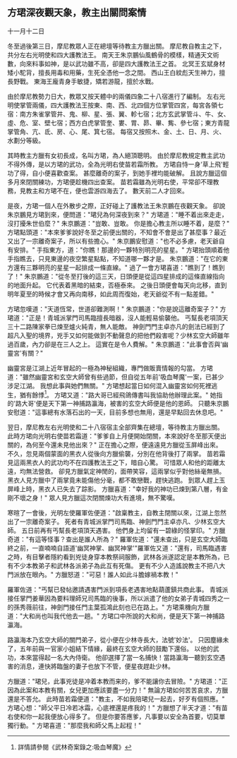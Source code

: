 方珺深夜觀天象，教主出關問案情
------------------------------

十一月十二日

冬至過後第三日，摩尼教眾人正在總壇等待教主方臘出關。
摩尼教自教主之下，共分左右光明使和四大護教法王。
南天王朱京鵬仙風鶴骨的模樣，精通天文術數，向來料事如神，是以武功雖不高，卻是四大護教法王之首。
北冥王玄斌身材矮小駝背，擅長用毒和用藥，生死全憑他一念之間。
西山王白紋彪天生神力，擅長野戰。
東海王龐青身手敏捷，矯若游龍，擅於水戰。

由於摩尼教勢力日大，教眾又按天體中的兩儀四象二十八宿進行了編制。
左右光明使掌管兩儀，四大護教法王按東、南、西、北四個方位掌管四宮，每宮各領七宿：南方朱雀掌管井、鬼、柳、星、張、翼、軫七宿；北方玄武掌管斗、牛、女、虛、危、室、壁七宿；西方白虎掌管奎、婁、胃、昴、畢、觜、參七宿；東方青龍掌管角、亢、氐、房、心、尾、箕七宿。
每宿又按照木、金、土、日、月、火、水劃分等級。

其時教主方臘有女初長成，名叫方珺，為人絕頂聰明。
由於摩尼教規定教主武功不得外傳，是以方珺的武功，全為光明右使苗若霜所教。
方珺自恃一身'草上飛'輕功了得，自小便喜歡查案。
甚麼離奇的案子，到她手裡均能破解。
且說方臘這個多月來閉關練功，方珺便趁機四出查案。
苗若霜雖為光明右使，平常卻不理教務，見教主和方珺不在，便也雲游四海去了。
數天前二人才回來。

是夜，方珺一個人在外散步之際，正好碰上了護教法王朱京鵬在夜觀天象。
卻說朱京鵬見方珺到來，便問道："珺兒為何深夜到來？"
方珺道："睡不着出來走走，沒打擾朱世伯麼？"
朱京鵬道："豈敢、豈敢。
你是擔心教主所以睡不着，是麼？"
方珺點頭道："本來爹爹說好冬至之前便出關的，不知會不會是出了甚麼事？最近又出了一宗離奇案子，所以有些擔心。"
朱京鵬安慰道："也不必多慮，老天爺自有安排。"
手指東方，道："你瞧！那邊的一夥特別明亮的星星。"
方珺抬頭順着他手指瞧去，只見東邊的夜空繁星點點，不知道哪一夥才是。
朱京鵬道："在它的東方還有三夥明亮的星星一起排成一條直線。"
過了一會方珺喜道："瞧到了！瞧到了！"
朱京鵬道："從冬至打後的這三天，日頭便是從這四星排成的這條直線指向的地面升起。
它代表着黑暗的結束，否極泰來。
之後日頭便會每天向北移，直到明年夏至的時候才會又再向南移，如此周而復始，老天爺從不有一點差錯。"


方珺忽嘆道："天道恆常，世道卻難測啊！"
朱京鵬道："你是說這離奇案子？"
方珺道："正是！青城派掌門司馬臨擅長暗器，沒人能輕易偷襲他。
丐幫長老項頂天三十二路陳家拳已煉至爐火純青，無人能敵。
神劍門門主卓亦凡的劍法已經到了超凡入聖的境界，兇手又如何能做到不動聲息的把他們殺害呢？少林玄空大師雖年過百歲，內力卻是在三人之上。
這實在是令人費解。"
朱京鵬道："此事會否與'幽靈宮'有關？"


幽靈宮是江湖上近年冒起的一極為神秘組織，專門做販賣情報的勾當。
方珺道："雖然幽靈宮和玄空大師曾有些過節，但自從五年前'吸血琴魔'一案，已甚少涉足江湖。
我想此事與她們無關。"
方珺想起當日如何混入幽靈宮如何死裡逃生，猶有餘悸[^1]。
方珺又道："路大哥已經飛鴿傳書叫我協助他辦理此案。"
她指的'路大哥'便是天下第一神捕路瀛海，被害的玄空大師便是他的恩師。
只聽朱京鵬安慰道："這事總有水落石出的一天，目前多想也無用，還是早點回去休息吧。"


翌日，摩尼教左右光明使和二十八宿宿主全部齊集在總壇，等待教主方臘出關。
此時方珺向光明右使苗若霜道："爹爹自上月便開始閉關，本來說好冬至那天便出關的，為何至今還未見他出來？"
正在擔心之際，便遠遠見方臘從玉屏峰出來。
不久，忽見兩個蒙面的黑衣人從後向方臘偷襲，分別在他背後打了兩掌。
苗若霜見這兩黑衣人的武功均不在四護教法王之下，暗自心驚。
可惜眾人和他的距離太遠，均無法營救。
卻見方臘氣定神閒的，面帶笑容，這兩掌似乎對他絲毫無損。
黑衣人見方臘中了兩掌竟未能傷他分毫，都不敢戀戰，趕快逃跑。
到眾人趕上玉屏峰上時，黑衣人已失去了踪影。
方臘喜道："幸好我的神功已煉到第八層，有金剛不壞之身！"
眾人見方臘這次閉關煉功大有進境，無不驚嘆。

寒暄了一會後，光明左使羅軍佐便道："啟稟教主，自教主閉關以來，江湖上忽然出了一宗離奇案子。
死者有青城派掌門司馬臨、神劍門門主卓亦凡、少林玄空大師。
五日前再有丐幫長老項頂天遇害。
他們身上均留有一碧綠的怪掌印。"
方臘奇道："有這等怪事？查出是誰人所為？"
羅軍佐道："還未查出，只是玄空大師臨終之前，一直喃喃自語道'幽冥神掌、幽冥神掌'"羅軍佐又道："還有，司馬臨遇害之時，有目擊者隱約看到兇徒身穿本教祭祠服飾，武林各派遂認定是本教所為，已有不少本教弟子和武林各派弟子為此互有死傷。
更有不少人造謠說教主不把八大門派放在眼內。"
方臘怒道："可惡！誰人如此斗膽嫁禍本教！"


羅軍佐道："丐幫已發帖邀請遇害門派到項長老遇害地點葫蘆鎮共商此事。
青城派接任掌門姜華因為要料理師兄司馬臨的後事，所以派遣了他的女弟子青城四秀之一的孫秀薇前往，神劍門接任門主葉孤鴻此刻也已在路上。"
方珺乘機向方臘道："大和尚也叫我代他去一趟。"
方珺口中所說的大和尚，便是天下第一神捕路瀛海。

路瀛海本乃玄空大師的關門弟子，從小便在少林寺長大，法號'妙法'。
只因塵緣未了，五年前與一官家小姐結下情緣，最終在玄空大師的鼓勵下還俗。
以他的武功，本來當得起一名大內侍衛。
他卻選擇了當一名捕快！當路瀛海一聽到玄空遇害的消息，連快將臨盤的妻子也放下不管，便星夜趕赴少林。

方臘道："珺兒，此事兇徒是冲着本教而来的，爹不能讓你去冒險。"
方珺道："正因為此案和本教有關，女兒更加應該要盡一分力！"
無論方珺如何苦苦哀求，方臘還是不答允。
此時苗若霜便道："教主，不如我陪珺兒一起去，好歹有個照應。"
方珺心想："師父平日冷若冰霜，心底裡還是疼我的！"
方臘想了半天才道："有苗右使和你一起我便放心得多了。
但是你要答應爹，凡事要以安全為首要，切莫單獨行動。"
方珺喜道："那麼我和師父馬上起程！"


[^1]: 詳情請參閱《武林奇案錄之:吸血琴魔》
